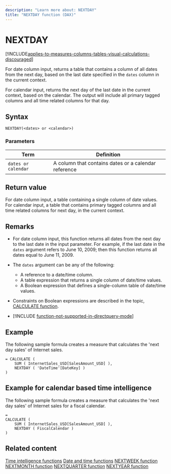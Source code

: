 ```yaml
---
description: "Learn more about: NEXTDAY"
title: "NEXTDAY function (DAX)"
---
```

# NEXTDAY

[!INCLUDE[applies-to-measures-columns-tables-visual-calculations-discouraged](includes/applies-to-measures-columns-tables-visual-calculations-discouraged.md)]

For date column input, returns a table that contains a column of all dates from the next day, based on the last date specified in the `dates` column in the current context.    

For calendar input, returns the next day of the last date in the current context, based on the calendar. The output will include all primary tagged columns and all time related columns for that day.


## Syntax

```
NEXTDAY(<dates> or <calendar>)
```

### Parameters

|Term|Definition|
|--------|--------------|
|`dates or calendar`|A column that contains dates or a calendar reference|

## Return value

For date column input, a table containing a single column of date values.  
For calendar input, a table that contains primary tagged columns and all time related columns for next day, in the current context.

## Remarks

- For date column input, this function returns all dates from the next day to the last date in the input parameter. For example, if the last date in the `dates` argument refers to June 10, 2009; then this function returns all dates equal to June 11, 2009.

- The `dates` argument can be any of the following:
  - A reference to a date/time column.
  - A table expression that returns a single column of date/time values.
  - A Boolean expression that defines a single-column table of date/time values.

- Constraints on Boolean expressions are described in the topic, [CALCULATE function](calculate-function-dax.md).

- [!INCLUDE [function-not-supported-in-directquery-mode](includes/function-not-supported-in-directquery-mode.md)] 

## Example

The following sample formula creates a measure that calculates the 'next day sales' of Internet sales.

```dax
= CALCULATE (
    SUM ( InternetSales_USD[SalesAmount_USD] ),
    NEXTDAY ( 'DateTime'[DateKey] )
)
```

## Example for calendar based time intelligence

The following sample formula creates a measure that calculates the 'next day sales' of Internet sales for a fiscal calendar.

```dax
=
CALCULATE (
    SUM ( InternetSales_USD[SalesAmount_USD] ),
    NEXTDAY ( FiscalCalendar )
)
```

## Related content

[Time intelligence functions](time-intelligence-functions-dax.md)
[Date and time functions](date-and-time-functions-dax.md)
[NEXTWEEK function](nextweek-function-dax.md)
[NEXTMONTH function](nextmonth-function-dax.md)
[NEXTQUARTER function](nextquarter-function-dax.md)
[NEXTYEAR function](nextyear-function-dax.md)

